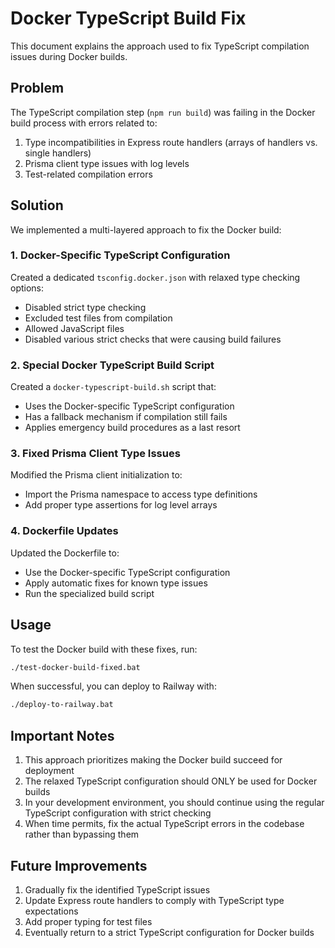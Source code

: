 # Docker TypeScript Build Fix

This document explains the approach used to fix TypeScript compilation issues during Docker builds.

## Problem

The TypeScript compilation step (`npm run build`) was failing in the Docker build process with errors related to:

1. Type incompatibilities in Express route handlers (arrays of handlers vs. single handlers)
2. Prisma client type issues with log levels
3. Test-related compilation errors 

## Solution

We implemented a multi-layered approach to fix the Docker build:

### 1. Docker-Specific TypeScript Configuration

Created a dedicated `tsconfig.docker.json` with relaxed type checking options:
- Disabled strict type checking
- Excluded test files from compilation
- Allowed JavaScript files
- Disabled various strict checks that were causing build failures

### 2. Special Docker TypeScript Build Script

Created a `docker-typescript-build.sh` script that:
- Uses the Docker-specific TypeScript configuration
- Has a fallback mechanism if compilation still fails
- Applies emergency build procedures as a last resort

### 3. Fixed Prisma Client Type Issues

Modified the Prisma client initialization to:
- Import the Prisma namespace to access type definitions
- Add proper type assertions for log level arrays

### 4. Dockerfile Updates

Updated the Dockerfile to:
- Use the Docker-specific TypeScript configuration
- Apply automatic fixes for known type issues
- Run the specialized build script

## Usage

To test the Docker build with these fixes, run:
```bash
./test-docker-build-fixed.bat
```

When successful, you can deploy to Railway with:
```bash
./deploy-to-railway.bat
```

## Important Notes

1. This approach prioritizes making the Docker build succeed for deployment
2. The relaxed TypeScript configuration should ONLY be used for Docker builds
3. In your development environment, you should continue using the regular TypeScript configuration with strict checking
4. When time permits, fix the actual TypeScript errors in the codebase rather than bypassing them

## Future Improvements

1. Gradually fix the identified TypeScript issues
2. Update Express route handlers to comply with TypeScript type expectations
3. Add proper typing for test files
4. Eventually return to a strict TypeScript configuration for Docker builds
